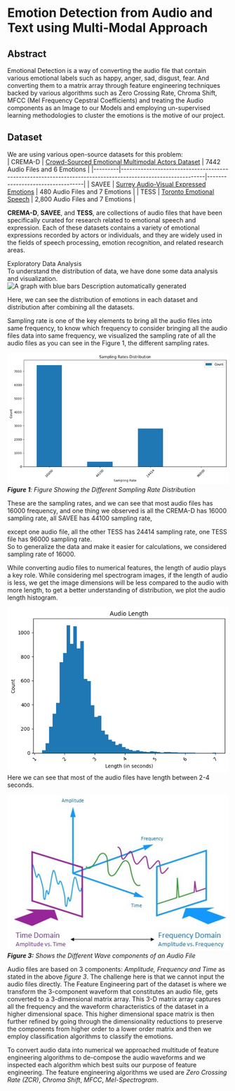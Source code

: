 # Emotion Detection from Audio and Text using Multi-Modal Approach

## Abstract

Emotional Detection is a way of converting the audio file that contain
various emotional labels such as happy, anger, sad, disgust, fear. And
converting them to a matrix array through feature engineering techniques
backed by various algorithms such as Zero Crossing Rate, Chroma Shift,
MFCC (Mel Frequency Cepstral Coefficients) and treating the Audio
components as an Image to our Models and employing un-supervised
learning methodologies to cluster the emotions is the motive of our
project.

## Dataset

We are using various open-source datasets for this problem:<br>
| CREMA-D | [Crowd-Sourced Emotional Multimodal Actors Dataset](https://www.ncbi.nlm.nih.gov/pmc/articles/PMC4313618/) | 7442 Audio Files and 6 Emotions  |
|---------|------------------------------------------------------------------------------------------------------------|----------------------------------|
| SAVEE   | [Surrey Audio-Visual Expressed Emotions](http://kahlan.eps.surrey.ac.uk/savee/)                            | 480 Audio Files and 7 Emotions   |
| TESS    | [Toronto Emotional Speech](https://tspace.library.utoronto.ca/handle/1807/24487)                           | 2,800 Audio Files and 7 Emotions |

**CREMA-D**, **SAVEE**, and **TESS**, are collections of audio files
that have been specifically curated for research related to emotional
speech and expression. Each of these datasets contains a variety of
emotional expressions recorded by actors or individuals, and they are
widely used in the fields of speech processing, emotion recognition, and
related research areas.

Exploratory Data Analysis\
To understand the distribution of data, we have done some data analysis
and visualization.![A graph with blue bars Description automatically
generated](./EDA/image1.png)

Here, we can see the distribution of emotions in each dataset and
distribution after combining all the datasets.

Sampling rate is one of the key elements
to bring all the audio files into same frequency, to know which
frequency to consider bringing all the audio files data into same
frequency, we visualized the sampling rate of all the audio files as you
can see in the Figure 1, the different sampling rates.

![](./EDA/image5.png) <br>
***Figure 1**: Figure Showing the Different Sampling Rate Distribution*

These are the sampling rates, and we can
see that most audio files has 16000 frequency, and one thing we observed
is all the CREMA-D has 16000 sampling rate, all SAVEE has 44100 sampling
rate,

except one audio file, all the other TESS has 24414 sampling rate, one
TESS file has 96000 sampling rate.\
So to generalize the data and make it easier for calculations, we
considered sampling rate of 16000.

While converting audio files to numerical features, the length of audio
plays a key role. While considering mel spectrogram images, if the
length of audio is less, we get the image dimensions will be less
compared to the audio with more length, to get a better understanding of
distribution, we plot the audio length histogram.

![](./EDA/image6.png)
Here we can see that most of the audio files have
length between 2-4 seconds.

![](./EDA/image7.jpeg)<br>
***Figure 3:** Shows the Different Wave components of an Audio File*

Audio files are based on 3 components: *Amplitude, Frequency and Time*
as stated in the above *figure 3*. The challenge here is that we cannot
input the audio files directly. The Feature Engineering part of the
dataset is where we transform the 3-component waveform that constitutes
an audio file, gets converted to a 3-dimensional matrix array. This 3-D
matrix array captures all the frequency and the waveform characteristics
of the dataset in a higher dimensional space. This higher dimensional
space matrix is then further refined by going through the dimensionality
reductions to preserve the components from higher order to a lower order
matrix and then we employ classification algorithms to classify the
emotions.

To convert audio data into numerical we approached multitude of feature
engineering algorithms to de-compose the audio waveforms and we
inspected each algorithm which best suits our purpose of feature
engineering. The feature engineering algorithms we used are *Zero
Crossing Rate (ZCR)*, *Chroma Shift*, *MFCC*, *Mel-Spectrogram*.
